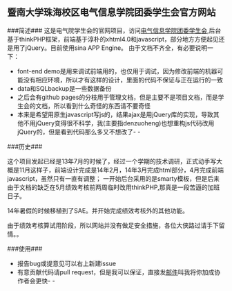 暨南大学珠海校区电气信息学院团委学生会官方网站
------------

###简述###
这是电气院学生会的官网项目，访问[电气信息学院团委学生会][1],后台基于thinkPHP框架，前端基于淳朴的xhtml4.0和javascript，部分地方方便起见还是用了jQuery。目前使用sina APP Engine。
由于文档不齐全，有必要说明一下：

- font-end demo是用来调试前端用的，也仅用于调试，因为修改前端的机器可能没有相应环境，所以才有这样的设计，里面的代码不保证与正在运行的一致
- data和SQLbackup是一些数据备份
- 之后会有github pages的分枝用于管理文档，但是主要不是项目文档，而是学生会的文档，所以看到什么奇怪的东西请不要奇怪
- 本来是希望用原生javascript写js的，结果ajax是用jQuery库的实现，导致其他不用jQuery变得很不科学，我(主要指denzuoheng)也想重构js代码改用jQuery的，但是看到代码那么多又不想改了- -

###历史###

这个项目发起已经是13年7月的时候了，经过一个学期的技术调研，正式动手写大概是11月这样子，前端设计完成是14年2月，14年3月完成html部分，4月完成前端javascript，虽然只有一直有调整；
一开始后台采用的是smarty模板，但是后来由于文档的缺乏在5月绩效考核前两周临时改用thinkPHP,那真是一段苦逼的加班日子。

14年暑假的时候移植到了SAE。并开始完成绩效考核外的其他功能。

由于绩效考核算试用阶段，所以网站并没有做足安全措施，各位大侠路过请手下留情。。

###使用###

- 报告bug或提意见可以右上新建issue
- 有意贡献代码请pull request，但是我可以保证，直接发[邮件][2]叫我将你加成协作者会更快- -

[1]: jnu.eicsu.com
[2]: dengzuoheng@gmail.com  "dengzuoheng@gmail.com"